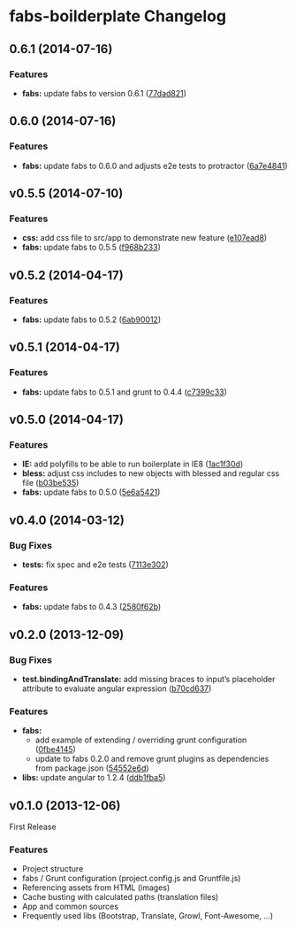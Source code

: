 # fabs-boilderplate Changelog

<a name="0.6.1"></a>
## 0.6.1 (2014-07-16)


### Features

* **fabs:** update fabs to version 0.6.1 ([77dad821](https://github.com/w11k/fabs-boilerplate/commit/77dad821731264a45c4bb1e4adbbb86eaa8c6903))


<a name="0.6.0"></a>
## 0.6.0 (2014-07-16)


### Features

* **fabs:** update fabs to 0.6.0 and adjusts e2e tests to protractor ([6a7e4841](https://github.com/w11k/fabs-boilerplate/commit/6a7e48411645956cf3cfde0b36c7455a825c1667))


<a name="v0.5.5"></a>
## v0.5.5 (2014-07-10)


### Features

* **css:** add css file to src/app to demonstrate new feature ([e107ead8](https://github.com/w11k/fabs-boilerplate/commit/e107ead8a8961f1fd88de91f243a266d06710fb9))
* **fabs:** update fabs to 0.5.5 ([f968b233](https://github.com/w11k/fabs-boilerplate/commit/f968b233bba768e70e6e2740c91e9ce055b75c81))

<a name="v0.5.2"></a>
## v0.5.2 (2014-04-17)


### Features

* **fabs:** update fabs to 0.5.2 ([6ab90012](https://github.com/w11k/fabs-boilerplate/commit/6ab90012141293fa4b700951fd4257597a06e4ad))


<a name="v0.5.1"></a>
## v0.5.1 (2014-04-17)


### Features

* **fabs:** update fabs to 0.5.1 and grunt to 0.4.4 ([c7399c33](https://github.com/w11k/fabs-boilerplate/commit/c7399c336f008a3d8e95bd0b6fc6c022281bb103))


<a name="v0.5.0"></a>
## v0.5.0 (2014-04-17)


### Features

* **IE:** add polyfills to be able to run boilerplate in IE8 ([1ac1f30d](https://github.com/w11k/fabs-boilerplate/commit/1ac1f30db12d5daa4257c18c298cb6a297b66452))
* **bless:** adjust css includes to new objects with blessed and regular css file ([b03be535](https://github.com/w11k/fabs-boilerplate/commit/b03be535356c54592f758c82dfe5e157f94ee3bb))
* **fabs:** update fabs to 0.5.0 ([5e6a5421](https://github.com/w11k/fabs-boilerplate/commit/5e6a54211a4ad6034cfe80afeace501e53a03e94))


<a name="v0.4.0"></a>
## v0.4.0 (2014-03-12)


### Bug Fixes

* **tests:** fix spec and e2e tests ([7113e302](https://github.com/w11k/fabs-boilerplate/commit/7113e3022b4ec503d74779425490fcc0d7a35a67))


### Features

* **fabs:** update fabs to 0.4.3 ([2580f62b](https://github.com/w11k/fabs-boilerplate/commit/2580f62b1962ff1f15887a963546ed7027d7f5df))


<a name="v0.2.0"></a>
## v0.2.0 (2013-12-09)


### Bug Fixes

* **test.bindingAndTranslate:** add missing braces to input’s placeholder attribute to evaluate angular expression ([b70cd637](https://github.com/w11k/fabs-boilerplate/commit/b70cd637ee1390bf4154c2a89cdbb90f4945e6ec))


### Features

* **fabs:**
    * add example of extending / overriding grunt configuration ([0fbe4145](https://github.com/w11k/fabs-boilerplate/commit/0fbe4145d9a9c37d26ec8431ee2043e8d6f05ef3))
    * update to fabs 0.2.0 and remove grunt plugins as dependencies from package.json ([54552e6d](https://github.com/w11k/fabs-boilerplate/commit/54552e6d112f0cc73070e130877c842f9a62f107))
* **libs:** update angular to 1.2.4 ([ddb1fba5](https://github.com/w11k/fabs-boilerplate/commit/ddb1fba57e8fb762a4fc3c10bacab43ada5c1e40))

<a name="v0.1.0"></a>
## v0.1.0 (2013-12-06)

First Release

### Features

* Project structure
* fabs / Grunt configuration (project.config.js and Gruntfile.js)
* Referencing assets from HTML (images)
* Cache busting with calculated paths (translation files)
* App and common sources
* Frequently used libs (Bootstrap, Translate, Growl, Font-Awesome, ...)

